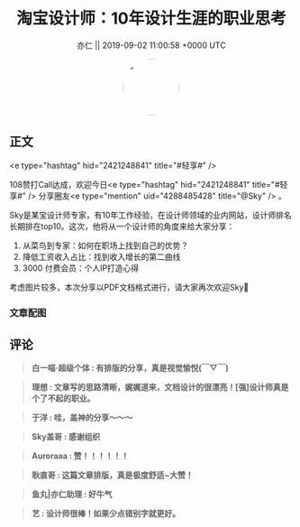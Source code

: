 <h1 align="center">淘宝设计师：10年设计生涯的职业思考</h1>




<p align="center">
    <a>亦仁 || 2019-09-02 11:00:58 &#43;0000 UTC</a>
</p>

<div align="center">
    <img src="https://images.zsxq.com/Fn3NQqCN8nuGF86yZPXSbEsl0mb3?e=1590940799&amp;token=kIxbL07-8jAj8w1n4s9zv64FuZZNEATmlU_Vm6zD:pfbNc8W3hS0oYG_hyXXh_rHMHuc=" width="100" height="100" style="border:1px solid;border-radius:50%; color:#ffffff"/>
</div>




## 正文

<div>
&lt;e type=&#34;hashtag&#34; hid=&#34;2421248841&#34; title=&#34;#轻享#&#34; /&gt; 

108赞打Call达成，欢迎今日&lt;e type=&#34;hashtag&#34; hid=&#34;2421248841&#34; title=&#34;#轻享#&#34; /&gt; 分享圈友&lt;e type=&#34;mention&#34; uid=&#34;4288485428&#34; title=&#34;@Sky&#34; /&gt; 。

Sky是某宝设计师专家，有10年工作经验，在设计师领域的业内网站，设计师排名长期排在top10。这次，他将从一个设计师的角度来给大家分享：

1. 从菜鸟到专家：如何在职场上找到自己的优势？
2. 降低工资收入占比：找到收入增长的第二曲线
3. 3000 付费会员：个人IP打造心得

考虑图片较多，本次分享以PDF文档格式进行，请大家再次欢迎Sky👏
</div>

### 文章配图

<div class="image" align="center">

</div>


## 评论

<div align="left">
<div>

<blockquote >
<span> <strong>白一喵·超级个体 : 有排版的分享，真是视觉愉悦(￣▽￣) </strong></span>
</blockquote>

<blockquote >
<span> <strong>理想 : 文章写的思路清晰，娓娓道来，文档设计的很漂亮！[强]设计师真是个了不起的职业。 </strong></span>
</blockquote>

<blockquote >
<span> <strong>于洋 : 哇，盖神的分享～～～ </strong></span>
</blockquote>

<blockquote >
<span> <strong>Sky盖哥 : 感谢组织 </strong></span>
</blockquote>

<blockquote >
<span> <strong>Auroraaa : 赞！！！！！！ </strong></span>
</blockquote>

<blockquote >
<span> <strong>耿直哥 : 这篇文章排版，真是极度舒适~大赞！ </strong></span>
</blockquote>

<blockquote >
<span> <strong>鱼丸|亦仁助理 : 好牛气 </strong></span>
</blockquote>

<blockquote >
<span> <strong>艺 : 设计师很棒！如果少点错别字就更好。 </strong></span>
</blockquote>

</div>
</div>